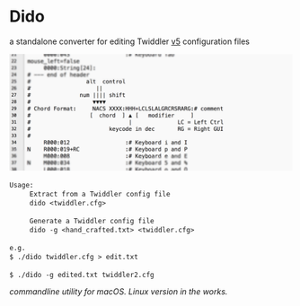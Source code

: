 # Dido

a standalone converter for editing Twiddler [v5](http://twiddler.tekgear.com/doc/doku.php?id=twiddler_config_format) configuration files  
  
  
![](doc/sample_decode.png)

```Shell
Usage:
     Extract from a Twiddler config file
     dido <twiddler.cfg>

     Generate a Twiddler config file
     dido -g <hand_crafted.txt> <twiddler.cfg>

e.g.  
$ ./dido twiddler.cfg > edit.txt

$ ./dido -g edited.txt twiddler2.cfg

```

*commandline utility for macOS. Linux version in the works.*
